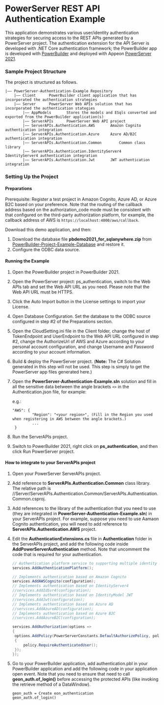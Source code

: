 # PowerServer REST API Authentication Example

This application demonstrates various user/identity authentication strategies for securing access to the REST APIs generated by a PowerServer project. The authentication extension for the API Server is developed with .NET Core authentication framework; the PowerBuilder app is developed with [PowerBuilder](https://www.appeon.com/products/powerbuilder) and deployed with Appeon [PowerServer 2021](https://www.appeon.com/products/powerserver).

### Sample Project Structure

The project is structured as follows.

```
|—— PowerServer-Authentication-Example Repository 
	|—— Client 		PowerBuilder client application that has incorporated the authentication strategies
	|—— Server		PowerServer Web APIs solution that has incorporated the authentication stategies 
		|—— AppModels		Stores the models and ESqls converted and exported from the PowerBuilder application(s)
		|—— ServerAPIs		PowerServer Web API project
		|—— ServerAPIs.Authentication.AWS		Amazon Cognito authentication integration
		|—— ServerAPIs.Authentication.Azure		Azure AD/B2C authentication integration
		|—— ServerAPIs.Authentication.Common		Common class library
		|—— ServerAPIs.Authentication.IdentityServer4		IdentityServer4 authentication integration
		|—— ServerAPIs.Authentication.Jwt		JWT authentication integration
```

### Setting Up the Project

#### Preparations

Prerequisite: Register a test project in Amazon Cognito, Azure AD, or Azure B2C based on your preference. Note that the routing of the callback address based on the authorization_code mode must be consistent with that configured on the third-party authorization platform, for example, the callback address of AWS is `https://localhost:4000/aws/callback`.

Download this demo application, and then:

1. Download the database file <b>pbdemo2021_for_sqlanywhere.zip</b> from [PowerBuilder-Project-Example-Database](https://github.com/Appeon/PowerBuilder-Project-Example-Database) and restore it. 
2. Configure the ODBC data source.

#### Running the Example

1. Open the PowerBuilder project in PowerBuilder 2021.

2. Open the PowerServer project: ps_authentication, switch to the Web APIs tab and set the Web API URL as you need. Please note that the Web API URL must be HTTPS.

3. Click the Auto Import button in the License settings to import your License.

4. Open Database Configuration. Set the database to the ODBC source configured in step #2 of the Preparations section.

5. Open the CloudSetting.ini file in the Client folder, change the host of TokenEndpoint and UserEndpoint to the Web API URL configured in step #2, change the AuthorizeUrl of AWS and Azure according to your personal account configuration, and change Username and Password according to your account information.

6. Build & deploy the PowerServer project. (**Note:** The C# Solution generated in this step will not be used. This step is simply to get the PowerServer app files generated here.) 

7. Open the **PowerServer-Authentication-Example.sln** solution and fill in all the sensitive data between the angle brackets `<>` in the Authentication.json file, for example:

   e.g.:

   ```
   "AWS": {
   	       	"Region": "<your region>", (Fill in the Region you used when registering in AWS between the angle brackets.)
   			...
   	}
   ```

8. Run the ServerAPIs project. 

9. Switch to PowerBuilder 2021, right click on **ps_authentication**, and then click Run PowerServer project.

#### How to integrate to your ServerAPIs project

1. Open your PowerServer ServerAPIs project.

2. Add reference to  **ServerAPIs.Authentication.Common** class library. The relative path is //Server/ServerAPIs.Authentication.Common/ServerAPIs.Authentication.Common.csproj.

3. Add references to the library of the authentication that you need to use (they are integrated in **PowerServer-Authentication-Example.sln**) in your ServerAPIs project. For example, suppose you need to use Aamaon Cognito authentication, you will need to add reference to **ServerAPIs.Authentication.AWS** project.

4. Edit the **AuthenticationExtensions.cs** file in **Authentication** folder in the ServerAPIs project, and add the following code inside **AddPowerServerAuthentication** method. Note that uncomment the code that is required for your authentication.

   ```c#
   // Authentication platform service to supporting multiple identity authentication
   services.AddAuthenticationPlatform();
   
   // Implements authentication based on Amazon Cognito
   services.AddAWSCognito(configuration);
   // Implements authentication based on IdentityServer4
   //services.AddIdSvr4(configuration);
   // Implements authentication based on IdentityModel JWT
   //services.AddJwt(configuration);
   // Implements authentication based on Azure AD
   //services.AddAzureAD(configuration);
   // Implements authentication based on Azure B2C
   //services.AddAzureB2C(configuration);
   
   services.AddAuthorization(options =>
   {
   	options.AddPolicy(PowerServerConstants.DefaultAuthorizePolicy, policy =>
   	{
   		policy.RequireAuthenticatedUser();
   	});
   });
   ```

5. Go to your PowerBuilder application, add authentication.pbl in your PowerBuilder application and add the following code in your application open event. Note that you need to ensure that need to call **geon_auth.of_login()** before accessing the protected APIs (like invoking the retrieve method of a DataWindow). 

   ```
   geon_auth = Create eon_authentication
   geon_auth.of_login()
   ```

